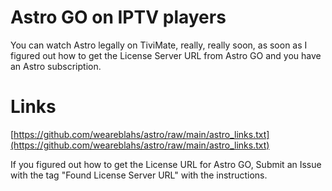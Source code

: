 # Astro GO on IPTV players
You can watch Astro legally on TiviMate, really, really soon, as soon as I figured out how to get the License Server URL from Astro GO and you have an Astro subscription.

# Links
[https://github.com/weareblahs/astro/raw/main/astro_links.txt](https://github.com/weareblahs/astro/raw/main/astro_links.txt)
  
If you figured out how to get the License URL for Astro GO, Submit an Issue with the tag "Found License Server URL" with the instructions.
